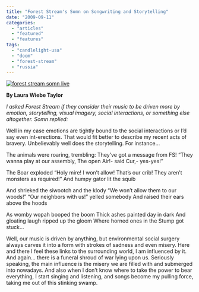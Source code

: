 ```yaml
---
title: "Forest Stream's Somn on Songwriting and Storytelling"
date: "2009-09-11"
categories: 
  - "articles"
  - "featured"
  - "features"
tags: 
  - "candlelight-usa"
  - "doom"
  - "forest-stream"
  - "russia"
---
```


[![forest stream somn live](http://www.hellbound.ca/wp-content/uploads/2009/09/forest-stream-somn-live-300x197.jpg "forest stream somn live")](http://www.hellbound.ca/wp-content/uploads/2009/09/forest-stream-somn-live.jpg)

**By Laura Wiebe Taylor**

_I asked Forest Stream if they consider their music to be driven more by emotion, storytelling, visual imagery, social interactions, or something else altogether. Somn replied:_

Well in my case emotions are tightly bound to the social interactions or I’d say even int-erections. That would fit better to describe my recent acts of bravery. Unbelievably well does the storytelling. For instance…

The animals were roaring, trembling: They’ve got a message from FS! “They wanna play at our assembly, The open Air!- said Cur,- yes-yes!”

The Boar exploded “Holy mire! I won’t allow! That’s our crib! They aren’t monsters as required!” And humpy gator lit the squib

And shrieked the siwootch and the klody “We won’t allow them to our woods!” “Our neighbors with us!” yelled somebody And raised their ears above the hoods

As womby wopah booped the boom Thick ashes painted day in dark And gloating laugh ripped up the gloom Where horned ones in the Stump got stuck…

Well, our music is driven by anything, but environmental social surgery always carves it into a form with strokes of sadness and even misery. Here and there I feel these links to the surrounding world, I am influenced by it. And again… there is a funeral shroud of war lying upon us. Seriously speaking, the main influence is the misery we are filled with and submerged into nowadays. And also when I don’t know where to take the power to bear everything, I start singing and listening, and songs become my pulling force, taking me out of this stinking swamp.
